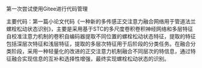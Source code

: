 第一次尝试使用Gitee进行代码管理

主要代码：第一篇小论文代码《一种新的多传感正交注意力融合网络用于管道法兰螺栓松动状态识别》，主要是采用基于STC的多尺度卷积卷积神经网络和多层特征自校准注意力机制的卷积自编码器提取不同位置的螺栓松动状态特征，提取的特征包括深层次特征和浅层特征，提取的多层次特征用于后阶段的分类任务。在融合分类阶段，采用一种轻量化的改进的正交注意力机制融合不同层次的特信息，通过特征融合实现信息的互补和选择性增强，最终实现螺栓松动状态的识别。